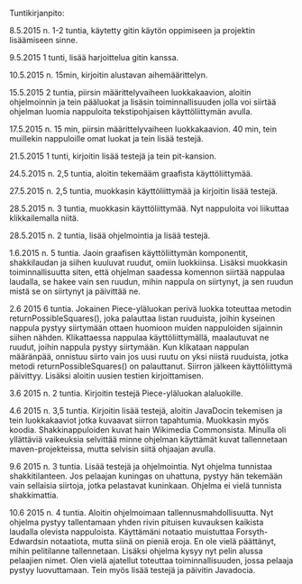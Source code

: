Tuntikirjanpito:

8.5.2015
n. 1-2 tuntia, käytetty gitin käytön oppimiseen ja projektin lisäämiseen sinne.

9.5.2015
1 tunti, lisää harjoittelua gitin kanssa.

10.5.2015
n. 15min, kirjoitin alustavan aihemäärittelyn.

15.5.2015
2 tuntia, piirsin määrittelyvaiheen luokkakaavion, aloitin ohjelmoinnin ja tein pääluokat ja lisäsin toiminnallisuuden jolla voi siirtää ohjelman luomia nappuloita tekstipohjaisen käyttöliittymän avulla.

17.5.2015
n. 15 min, piirsin määrittelyvaiheen luokkakaavion.
40 min, tein muillekin nappuloille omat luokat ja tein lisää testejä.

21.5.2015
1 tunti, kirjoitin lisää testejä ja tein pit-kansion.

24.5.2015
n. 2,5 tuntia, aloitin tekemääm graafista käyttöliittymää.

27.5.2015
n. 2,5 tuntia, muokkasin käyttöliittymää ja kirjoitin lisää testejä.

28.5.2015
n. 3 tuntia, muokkasin käyttöliittymää. Nyt nappuloita voi liikuttaa klikkailemalla niitä.

28.5.2015
n. 2 tuntia, lisää ohjelmointia ja lisää testejä.

1.6.2015
n. 5 tuntia. Jaoin graafisen käyttöliittymän komponentit, shakkilaudan ja siihen kuuluvat ruudut, omiin luokkiinsa. Lisäksi muokkasin toiminnallisuutta siten, että ohjelman saadessa komennon siirtää nappulaa laudalla, se hakee vain sen ruudun, mihin nappula on siirtynyt, ja sen ruudun mistä se on siirtynyt ja päivittää ne.

2.6 2015
6 tuntia. Jokainen Piece-yläluokan perivä luokka toteuttaa metodin returnPossibleSquares(), joka palauttaa listan ruuduista, joihin kyseinen nappula pystyy siirtymään ottaen huomioon muiden nappuloiden sijainnin siihen nähden. Klikattaessa nappulaa käyttöliittymällä, maalautuvat ne ruudut, joihin nappula pystyy siirtymään. Kun klikataan nappulan määränpää, onnistuu siirto vain jos uusi ruutu on yksi niistä ruuduista, jotka metodi returnPossibleSquares() on palauttanut. Siirron jälkeen käyttöliittymä päivittyy. Lisäksi aloitin uusien testien kirjoittamisen.

3.6 2015
n. 2 tuntia. Kirjoitin testejä Piece-yläluokan alaluokille.

4.6 2015
n. 3,5 tuntia. Kirjoitin lisää testejä, aloitin JavaDocin tekemisen ja tein luokkakaaviot jotka kuvaavat siirron tapahtumia. Muokkasin myös koodia. Shakkinappuloiden kuvat hain Wikimedia Commonsista. Minulla oli yllättäviä vaikeuksia selvittää minne ohjelman käyttämät kuvat tallennetaan maven-projekteissa, mutta selvisin siitä ohjaajan avulla.

9.6 2015
n. 3 tuntia. Lisää testejä ja ohjelmointia. Nyt ohjelma tunnistaa shakkitilanteen. Jos pelaajan kuningas on uhattuna, pystyy hän tekemään vain sellaisia siirtoja, jotka pelastavat kuninkaan. Ohjelma ei vielä tunnista shakkimattia.

10.6 2015
n. 4 tuntia. Aloitin ohjelmoimaan tallennusmahdollisuutta. Nyt ohjelma pystyy tallentamaan yhden rivin pituisen kuvauksen kaikista laudalla olevista nappuloista. Käyttämäni notaatio muistuttaa Forsyth-Edwardsin notaatiota, mutta siinä on pieniä eroja. En ole vielä päättänyt, mihin pelitilanne tallennetaan. Lisäksi ohjelma kysyy nyt pelin alussa pelaajien nimet. Olen vielä ajatellut toteuttaa toiminnallisuuden, jossa pelaaja pystyy luovuttamaan. Tein myös lisää testejä ja päivitin Javadocia.
